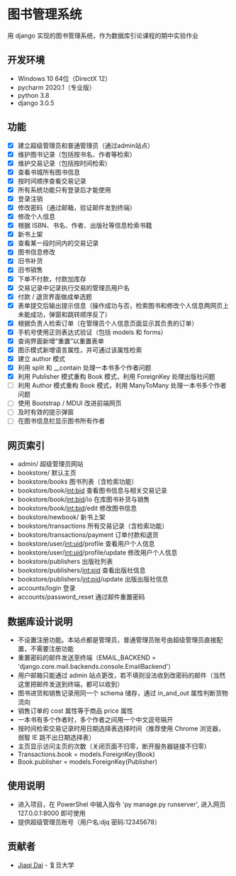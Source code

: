 # 图书管理系统

用 django 实现的图书管理系统，作为数据库引论课程的期中实验作业

## 开发环境

- Windows 10 64位（DirectX 12）
- pycharm 2020.1（专业版）
- python 3.8
- django 3.0.5

## 功能

- [x] 建立超级管理员和普通管理员（通过admin站点）
- [x] 维护图书记录（包括按书名、作者等检索）
- [x] 维护交易记录（包括按时间检索）
- [x] 查看书城所有图书信息
- [x] 按时间顺序查看交易记录
- [x] 所有系统功能只有登录后才能使用
- [x] 登录注销
- [x] 修改密码（通过邮箱，验证邮件发到终端）
- [x] 修改个人信息
- [x] 根据 ISBN、书名、作者、出版社等信息检索书籍
- [x] 新书上架
- [x] 查看某一段时间内的交易记录
- [x] 图书信息修改
- [x] 旧书补货
- [x] 旧书销售
- [x] 下单不付款，付款加库存
- [x] 交易记录中记录执行交易的管理员用户名
- [x] 付款 / 退货界面做成单选题
- [x] 表单提交后输出提示信息（操作成功与否，检索图书和修改个人信息两网页上未能成功，弹窗和跳转顺序反了）
- [x] 根据负责人检索订单（在管理员个人信息页面显示其负责的订单）
- [x] 手机号使用正则表达式验证（包括 models 和 forms）
- [x] 查询界面新增“重置”以重置表单
- [x] 图示模式新增语言属性，并可通过该属性检索
- [x] 建立 author 模式
- [x] 利用 split 和 __contain 处理一本书多个作者问题
- [x] 利用 Publisher 模式重构 Book 模式，利用 ForeignKey 处理出版社问题
- [ ] 利用 Author 模式重构 Book 模式，利用 ManyToMany 处理一本书多个作者问题
- [ ] 使用 Bootstrap / MDUI 改进前端网页
- [ ] 及时有效的提示弹窗
- [ ] 在图书信息栏显示图书所有作者

## 网页索引

- admin/ 超级管理员网站
- bookstore/ 默认主页
- bookstore/books 图书列表（含检索功能）
- bookstore/book/<int:bid> 查看图书信息与相关交易记录
- bookstore/book/<int:bid>/io 在库图书补货与销售
- bookstore/book/<int:bid>/edit 修改图书信息
- bookstore/newbook/ 新书上架
- bookstore/transactions 所有交易记录（含检索功能）
- bookstore/transactions/payment 订单付款和退货
- bookstore/user/<int:uid>/profile 查看用户个人信息
- bookstore/user/<int:uid>/profile/update 修改用户个人信息
- bookstore/publishers 出版社列表
- bookstore/publishers/<int:pid> 查看出版社信息
- bookstore/publishers/<int:pid>/update 出版出版社信息
- accounts/login 登录
- accounts/password_reset 通过邮件重置密码

## 数据库设计说明

- 不设置注册功能。本站点都是管理员，普通管理员账号由超级管理员直接配置，不需要注册功能
- 重置密码的邮件发送至终端（EMAIL_BACKEND = 'django.core.mail.backends.console.EmailBackend'）
- 用户邮箱只能通过 admin 站点更改，若不填则没法收到改密码的邮件（当然这里把邮件发送到终端，都可以收到）
- 图书进货和销售记录用同一个 schema 储存，通过 in_and_out 属性判断货物流向
- 销售订单的 cost 属性等于商品 price 属性
- 一本书有多个作者时，多个作者之间用一个中文逗号隔开
- 按时间检索交易记录时用日期选择表选择时间（推荐使用 Chrome 浏览器，弱智 IE 跳不出日期选择表）
- 主页显示访问主页的次数（关闭页面不归零，断开服务器链接不归零）
- Transactions.book = models.ForeignKey(Book)
- Book.publisher = models.ForeignKey(Publisher)

## 使用说明

- 进入项目，在 PowerShel 中输入指令 'py manage.py runserver', 进入网页 127.0.0.1:8000 即可使用
- 提供超级管理员账号（用户名:djq 密码:12345678）

## 贡献者

- [Jiaqi Dai](https://github.com/jqdai) - 复旦大学
